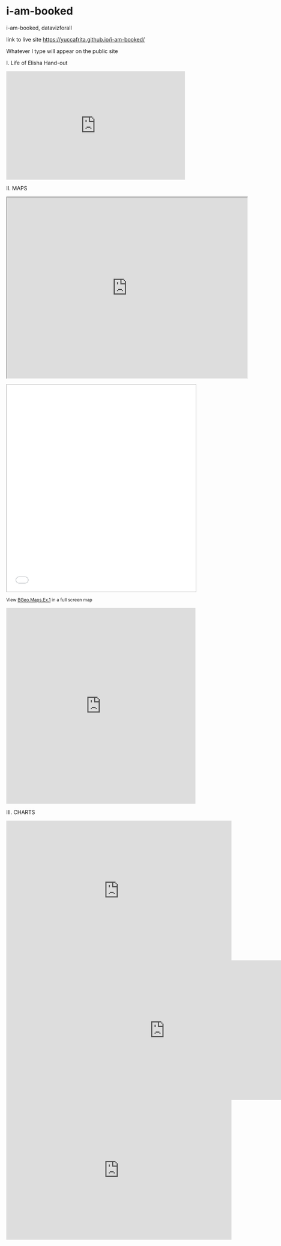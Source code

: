 # i-am-booked
i-am-booked, datavizforall

link to live site https://yuccafrita.github.io/i-am-booked/

Whatever I type will appear on the public site

I.  Life of Elisha Hand-out
<iframe src="https://onedrive.live.com/embed?cid=F9B5A1ED16B6A19F&resid=F9B5A1ED16B6A19F%213507&authkey=ALFVPoCwvJa0Jtc&em=2" width="476" height="288" frameborder="0" scrolling="no"></iframe>

II.  MAPS
<iframe src="https://www.google.com/maps/d/embed?mid=1f5JIzAinvYtVDdoQOwTZu38aFSM" width="640" height="480"></iframe>


<p><iframe src="//batchgeo.com/map/6fd7732d8ce62c576f256299cbc1289c" frameborder="0" width="100%" height="550" style="border:1px solid #aaa;"></iframe></p><p><small>View <a href="https://batchgeo.com/map/6fd7732d8ce62c576f256299cbc1289c">BGeo.Maps.Ex.1</a> in a full screen map</small></p>

<iframe width="100%" height="520" frameborder="0" src="https://mamisonga.carto.com/builder/3574e71a-0282-11e7-a0d3-0ee66e2c9693/embed" allowfullscreen webkitallowfullscreen mozallowfullscreen oallowfullscreen msallowfullscreen></iframe>

III. CHARTS
<iframe width="600" height="371" seamless frameborder="0" scrolling="no" src="https://docs.google.com/spreadsheets/d/1x7Lq9KAc5kEAR9vvMokIXosP-54mBKhS2_l5JbPCV38/pubchart?oid=1018688973&amp;format=interactive"></iframe>


<iframe width="842.8499755859375" height="371" seamless frameborder="0" scrolling="no" src="https://docs.google.com/spreadsheets/d/1A-p2UWgFYCUJMSH1aYGxP_jTbOZMyq5vPIUPDFImKZU/pubchart?oid=481125634&amp;format=interactive"></iframe>

<iframe width="600" height="371" seamless frameborder="0" scrolling="no" src="https://docs.google.com/spreadsheets/d/1vEtnYIPCd87Kv88H_3H1DSZd5fpD_zWnZQURMBwoiPo/pubchart?oid=1556109301&amp;format=interactive"></iframe>
